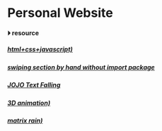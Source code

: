 
# Personal Website 

#### &#x23f5; resource 
##### [html+css+javascript)](https://www.youtube.com/watch?v=0YFrGy_mzjY)
##### [swiping section by hand without import package]()
##### [JOJO Text Falling]() 
##### [3D animation)](https://www.youtube.com/watch?v=wxvSHOrBHbw)
##### [matrix rain)](https://www.youtube.com/watch?v=f5ZswIE_SgY)
